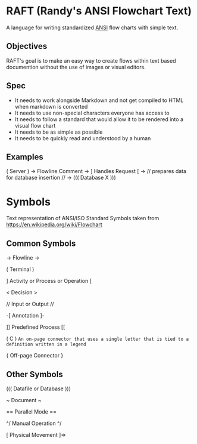 # RAFT (Randy's ANSI Flowchart Text)
A language for writing standardized [ANSI](https://www.ansi.org/) flow charts with simple text.

## Objectives

RAFT's goal is to make an easy way to create flows within text based documention without the use of images or visual editors. 

## Spec

* It needs to work alongside Markdown and not get compiled to HTML when markdown is converted
* It needs to use non-special characters everyone has access to
* It needs to follow a standard that would allow it to be rendered into a visual flow chart
* It needs to be as simple as possible
* It needs to be quickly read and understood by a human

## Examples

( Server ) -> Flowline Comment -> ] Handles Request [ -> // prepares data for database insertion // -> ((( Database X )))

# Symbols

Text representation of ANSI/ISO Standard Symbols taken from https://en.wikipedia.org/wiki/Flowchart

## Common Symbols

-> Flowline ->

( Terminal )

] Activity or Process or Operation [

< Decision >

// Input or Output //

-[ Annotation ]-

]] Predefined Process [[

( C ) `An on-page connector that uses a single letter that is tied to a definition written in a legend`

{ Off-page Connector }

## Other Symbols

((( Datafile or Database )))

~ Document ~

== Parallel Mode ==

^/ Manual Operation ^/

[ Physical Movement ]=>
